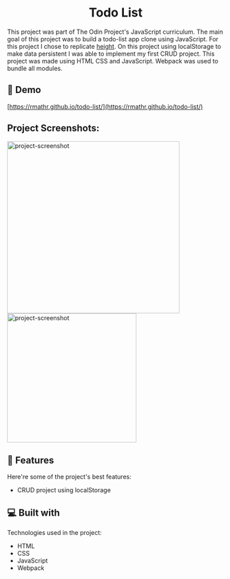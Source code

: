 <h1 align="center" id="title">Todo List</h1>

<p id="description">This project was part of The Odin Project's JavaScript curriculum. The main goal of this project was to build a todo-list app clone using JavaScript. For this project I chose to replicate <a href="https://height.app/">height</a>. On this project using localStorage to make data persistent I was able to implement my first CRUD project. This project was made using HTML CSS and JavaScript. Webpack was used to bundle all modules.</p>

<h2>🚀 Demo</h2>

[https://rmathr.github.io/todo-list/](https://rmathr.github.io/todo-list/)

<h2>Project Screenshots:</h2>
<div>
  <img src="https://firebasestorage.googleapis.com/v0/b/image-hosting-ce42a.appspot.com/o/todo%2Fmain.PNG?alt=media&amp;token=d6ff0157-8a02-48a4-8bb8-c961a0a88151" alt="project-screenshot" width="400" height="auto">

<img src="https://firebasestorage.googleapis.com/v0/b/image-hosting-ce42a.appspot.com/o/todo%2Fnew%20list.PNG?alt=media&amp;token=3ecc9bd0-598a-409e-ae49-df3732b8e3c8" alt="project-screenshot" width="300" height="auto">  
</div>

  
<h2>🧐 Features</h2>

Here're some of the project's best features:

*   CRUD project using localStorage

  
  
<h2>💻 Built with</h2>

Technologies used in the project:

*   HTML
*   CSS
*   JavaScript
*   Webpack
